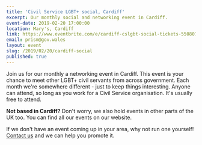 ```yaml
---
title: 'Civil Service LGBT+ social, Cardiff'
excerpt: Our monthly social and networking event in Cardiff.
event-date: 2019-02-20 17:00:00
location: Mary's, Cardiff
link: https://www.eventbrite.com/e/cardiff-cslgbt-social-tickets-55080755021?aff=ebdssbdestsearch
email: prism@gov.wales
layout: event
slug: /2019/02/20/cardiff-social
published: true
---
```

Join us for our monthly a networking event in Cardiff. This event is your chance to meet other LGBT+ civil servants from across government. Each month we're somewhere different - just to keep things interesting. Anyone can attend, so long as you work for a Civil Service organisation. It's usually free to attend.

**Not based in Cardiff?** Don't worry, we also hold events in other parts of the UK too. You can find all our events on our website.

If we don't have an event coming up in your area, why not run one yourself! [Contact us](/about/contact-us/) and we can help you promote it.

